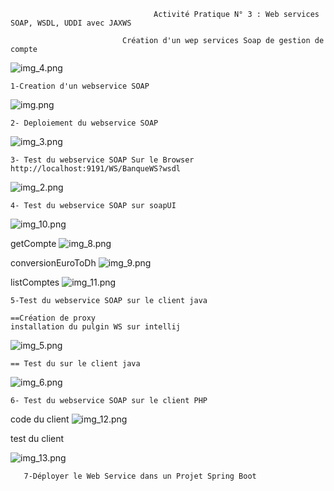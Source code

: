                                     Activité Pratique N° 3 : Web services SOAP, WSDL, UDDI avec JAXWS

                             Création d'un wep services Soap de gestion de compte

![img_4.png](img_4.png)

    1-Creation d'un webservice SOAP
![img.png](img.png)

    2- Deploiement du webservice SOAP
![img_3.png](img_3.png)

    3- Test du webservice SOAP Sur le Browser http://localhost:9191/WS/BanqueWS?wsdl
![img_2.png](img_2.png)

    4- Test du webservice SOAP sur soapUI
![img_10.png](img_10.png)

getCompte
![img_8.png](img_8.png)

conversionEuroToDh
![img_9.png](img_9.png)

listComptes
![img_11.png](img_11.png)

    5-Test du webservice SOAP sur le client java

    ==Création de proxy
    installation du pulgin WS sur intellij
![img_5.png](img_5.png)

    == Test du sur le client java
    
![img_6.png](img_6.png)



    6- Test du webservice SOAP sur le client PHP
code du client
![img_12.png](img_12.png)

test du client

![img_13.png](img_13.png)


       7-Déployer le Web Service dans un Projet Spring Boot





   
